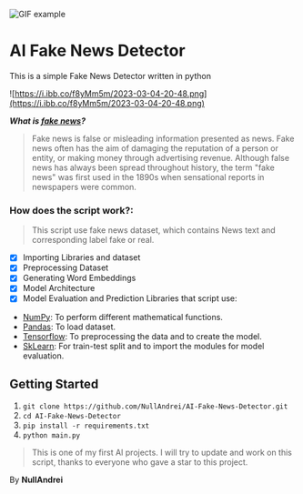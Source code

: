 ![GIF example](https://gifyu.com/images/ezgif.com-video-to-gif25c19cf7475c2212.gif)

# AI Fake News Detector
This is a simple Fake News Detector written in python

![https://i.ibb.co/f8yMm5m/2023-03-04-20-48.png](https://i.ibb.co/f8yMm5m/2023-03-04-20-48.png)

***What is [fake news](https://en.wikipedia.org/wiki/Fake_news)?***
> Fake news is false or misleading information presented as news. Fake news often has the aim of damaging the reputation of a person or entity, or making money through advertising revenue. Although false news has always been spread throughout history, the term "fake news" was first used in the 1890s when sensational reports in newspapers were common.

### How does the script work?:
> This script use fake news dataset, which contains News text and corresponding label fake or real.
- [x] Importing Libraries and dataset
- [x] Preprocessing Dataset
- [x] Generating Word Embeddings
- [x] Model Architecture
- [x] Model Evaluation and Prediction
Libraries that script use:
- [NumPy](https://numpy.org/): To perform different mathematical functions.
- [Pandas](https://pandas.pydata.org/): To load dataset.
- [Tensorflow](https://www.tensorflow.org/): To preprocessing the data and to create the model.
- [SkLearn](https://scikit-learn.org/stable/): For train-test split and to import the modules for model evaluation.

## Getting Started
1. ```git clone https://github.com/NullAndrei/AI-Fake-News-Detector.git```
2. ```cd AI-Fake-News-Detector```
3. ```pip install -r requirements.txt```
4. ```python main.py```

> This is one of my first AI projects. I will try to update and work on this script, thanks to everyone who gave a star to this project.

By **NullAndrei**
